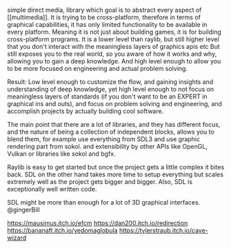 simple direct media, library which goal is to abstract every aspect of [[multimedia]].
It is trying to be cross-platform, therefore in terms of graphical capabilities, it has only limited functionality to be available in every platform.
Meaning it is not just about building games, it is for building cross-platform programs.
It is a lower level than raylib, but still higher level that you don't interact with the meaningless layers of graphics apis etc
But still exposes you to the real world, so you aware of how it works and why, allowing you to gain a deep knowledge.
And high level enough to allow you to be more focused on engineering and actual problem solving.

Result: Low level enough to customize the flow, and gaining insights and understanding of deep knowledge, yet high level enough to not focus on meaningless layers of standards (if you don't want to be an EXPERT in graphical ins and outs), and focus on problem solving and engineering, and accomplish projects by actually building cool software.

The main point that there are a lot of libraries, and they has different focus, and the nature of being a collection of independent blocks, allows you to blend them, for example use everything from SDL3 and use graphic rendering part from sokol.
and extensibility by other APIs like OpenGL, Vulkan or libraries like sokol and bgfx.

Raylib is easy to get started but once the project gets a little complex it bites back. SDL on the other hand takes more time to setup everything but scales extremely well as the project gets bigger and bigger. Also, SDL is exceptionally well written code.


SDL might be more than enough for a lot of 3D graphical interfaces.
@gingerBill

https://mausimus.itch.io/efcm
https://dan200.itch.io/redirection
https://bananaft.itch.io/yedomaglobula
https://tylerstraub.itch.io/cave-wizard